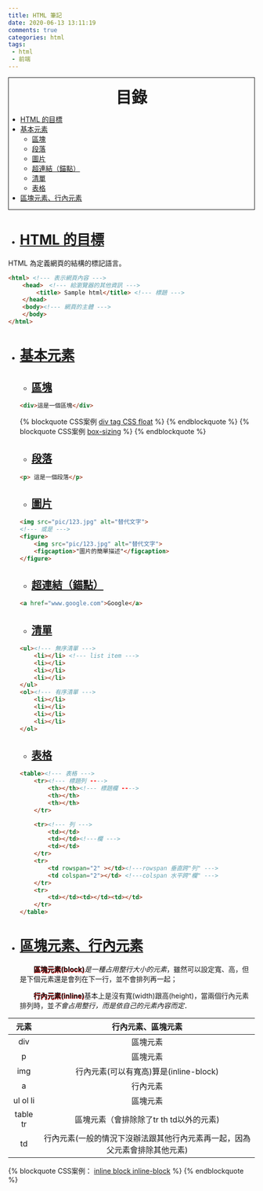 ```yaml
---
title: HTML 筆記
date: 2020-06-13 13:11:19
comments: true
categories: html
tags:
 - html
 - 前端
---
```

<style>
    strong { 
        text-shadow: 0.5px 0.5px red;
    }
    .description {
        text-indent: 2em;  
    }
</style>


<div style=" border: 1px solid;"><!-- 下面要空一行不然會出錯 -->
<b style="font-size:32px"> <p id="catlog" style=" text-align: center;"> 目錄 </a> </b><br/>

- <a href="#goal"> HTML 的目標 </a>
- <a href="#basicElement"> 基本元素 </a>
    - <a href="#area">  區塊 </a>
    - <a href="#p"> 段落 </a>
    - <a href="#pic"> 圖片 </a>
    - <a href="#href"> 超連結（錨點） </a>
    - <a href="#list"> 清單 </a>
    - <a href="#table"> 表格 </a>
- <a href="#elementType">區塊元素、行內元素</a>

</div>



<!-- more -->



- # <a id="goal" href="#catlog"> HTML 的目標 </a> #

 HTML 為定義網頁的結構的標記語言。

```html
<html> <!--- 表示網頁內容 --->
    <head>　<!--- 給瀏覽器的其他資訊 --->
        <title> Sample html</title> <!--- 標題 --->
    </head>
    <body><!--- 網頁的主體 --->
    </body>
</html>
```
- # <a id="basicElement" href="#catlog"> 基本元素 </a> #
    - ## <a id="area" href="#catlog">  區塊 </a> ##
    ```html
    <div>這是一個區塊</div>
    ```
    {% blockquote  CSS案例 <a href="/2020/06/17/CSS-筆記/#floatdiv">div tag CSS float</a> %}
    {% endblockquote %}
    {% blockquote  CSS案例 <a href="/2020/06/17/CSS-筆記/#boxsizing">box-sizing</a> %}
    {% endblockquote %}
    - ## <a id="p" href="#catlog"> 段落 </a>

    ```html
    <p> 這是一個段落</p>
    ```

    - ## <a id="pic" href="#catlog"> 圖片 </a>

    ```html
    <img src="pic/123.jpg" alt="替代文字">
    <!--- 或是 --->
    <figure>
        <img src="pic/123.jpg" alt="替代文字">
        <figcaption>"圖片的簡單描述"</figcaption>
    </figure>
    ```

    - ## <a id="href" href="#catlog"> 超連結（錨點） </a> #

    ```html
    <a href="www.google.com">Google</a>
    ```

    - ## <a id="list" href="#catlog"> 清單 </a>

    ```html
    <ul><!--- 無序清單 --->
        <li></li> <!--- list item --->
        <li></li>
        <li></li>
        <li></li>
    </ul>
    <ol><!--- 有序清單 --->
        <li></li>
        <li></li>
        <li></li>
        <li></li>
    </ol>
    ```

    - ## <a id="table" href="#catlog"> 表格 </a>

    ```html
    <table><!--- 表格 --->
        <tr><!--- 標題列 ---->
            <th></th><!--- 標題欄 ---->
            <th></th>
            <th></th>
        </tr>

        <tr><!--- 列 --->
            <td></td>
            <td></td><!---欄 --->
            <td></td>
        </tr>
        <tr>
            <td rowspan="2" ></td><!---rowspan 垂直跨"列" --->
            <td colspan="2"></td> <!---colspan 水平跨"欄" --->
        </tr>
        <tr>
            <td></td><td></td><td></td>
        </tr>
    </table>
    ```

- # <a id="elementType" href="#catlog">區塊元素、行內元素</a>
    <p class="description"><strong>區塊元素(block)</strong><em>是一種占用整行大小的元素</em>，雖然可以設定寬、高，但是下個元素還是會列在下一行，並不會排列再一起；</p>
    <p class="description"><strong>行內元素(inline)</strong>基本上是沒有寬(width)跟高(height)，當兩個行內元素排列時，並<em>不會占用整行，而是依自己的元素內容而定</em>．
    </p>

| 元素 | 行內元素、區塊元素 |
| :------: | :------: |
| div | 區塊元素 |
| p | 區塊元素 |
| img | 行內元素(可以有寬高)算是(inline-block) |
| a | 行內元素 |
| ul ol li | 區塊元素 | 
| table tr |  區塊元素（會排除除了tr th td以外的元素) |
| td | 行內元素(一般的情況下沒辦法跟其他行內元素再一起，因為父元素會排除其他元素) |

{% blockquote CSS案例： <a href="/2020/06/17/CSS-筆記/#inline-block">inline block inline-block</a> %}
{% endblockquote %}



